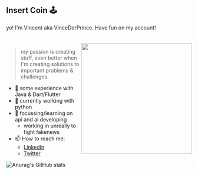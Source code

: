 ## Insert Coin 🕹️

yo! I'm Vincent aka VinceDerPrince. Have fun on my account!






<div style="padding-top: 20px">
  <img align="right" src="https://media.giphy.com/media/xT8qBvjBcLBAZxJixO/giphy.gif" width=300px>
</div>

> my passion is creating stuff, even better when I'm creating solutions to important problems & challenges.

- 💾 some experience with Java & Dart/Flutter
- 🐍 currently working with python
- 🌱 focussing/learning on api and ai developing
  - working in unreally to fight fakenews
- 📫 How to reach me:
  - [LinkedIn](https://www.linkedin.com/in/vincent-elster-a532651b6)
  - [Twitter](https://twitter.com/VincentElster)

![Anurag's GitHub stats](https://github-readme-stats.vercel.app/api?username=VinceDerPrince&hide=prs,contribs&show_icons=true&theme=codeSTACKr)

<!--
**CasCodes/CasCodes** is a ✨ _special_ ✨ repository because its `README.md` (this file) appears on your GitHub profile.

Here are some ideas to get you started:

- 🔭 I’m currently working on ...
- 🌱 I’m currently learning ...
- 👯 I’m looking to collaborate on ...
- 🤔 I’m looking for help with ...
- 💬 Ask me about ...
- 😄 Pronouns: ...
- ⚡ Fun fact: ...
-->
